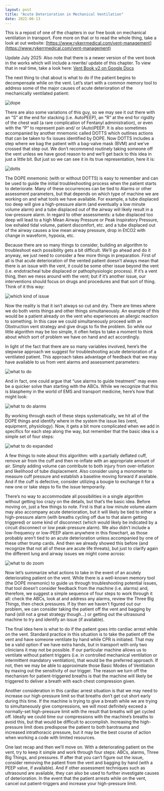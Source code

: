 ```yaml
---
layout: post
title: "Acute Deterioration in Mechanical Ventilation"
date: 2022-06-13
---
```


This is a repost of one of the chapters in our free book on mechanical ventilation in transport.  Fore more on that or to read the whole thing, take a look at out website: [https://www.rykerrmedical.com/vent-management](https://www.rykerrmedical.com/vent-management)

Update July 2025: Also note that there is a newer version of the vent book in the works which will include a rewrite/ update of this chapter.  To view that in real time, take a look here: [Vent Book v2 on Google Docs](https://docs.google.com/document/d/1qA-LlMUYYe3KMuRhMyAtLAy23NcNb236ZBnK8Irkp6k/edit?pli=1&tab=t.0)


The next thing to chat about is what to do if the patient begins to decompensate while on the vent.  Let’s start with a common memory tool to address some of the major causes of acute deterioration of the mechanically ventilated patient:

<img src="{{ '/assets/images/blog/2022-06-13-acute-deterioration-in-mechanical-ventilation/dope.jpg' | relative_url }}" alt="dope" />

There are also some variations of this guy, so we may see it out there with an “S” at the end for stacking (i.e. AutoPEEP), an “R” at the end for rigidity of the chest wall (a rare complication of Fentanyl administration), or even with the “P” to represent pain and/ or (Auto)PEEP.  It is also sometimes accompanied by another mnemonic called DOTTS which outlines actions that can be taken to fix issues identified by DOPE.  Now DOTTS includes a step where we bag the patient with a bag-valve mask (BVM) and we’ve crossed that step out.  We don’t recommend routinely taking someone off the vent unless we have good reason to and we’ll get back to this idea in just a little bit.  But just so we can see it in its true representation, here it is:

<img src="{{ '/assets/images/blog/2022-06-13-acute-deterioration-in-mechanical-ventilation/dotts.jpg' | relative_url }}" alt="dotts" />

The DOPE mnemonic (with or without DOTTS) is easy to remember and can be used to guide the initial troubleshooting process when the patient starts to deteriorate.  Many of these occurrences can be tied to Alarms or other assessment parameters, but that depends on which type of machine we are working on and what tools we have available.  For example, a tube displaced too deep will give a high-pressure alarm (and eventually a low minute volume alarm) and a tube displaced out of the airway will likely result in a low-pressure alarm.  In regard to other assessments: a tube displaced too deep will lead to a high Mean Airway Pressure or Peak Inspiratory Pressure, low exhaled tidal volume, patient discomfort, etc. and a tube displaced out of the airway causes a low mean airway pressure, drop in EtCO2 with change in waveform, hypoxia, etc.  

Because there are so many things to consider, building an algorithm to troubleshoot each possibility gets a bit difficult.  We’ll go ahead and do it anyway, we just need to consider a few more things in preparation. First of all is that acute deterioration of the vented patient doesn’t always mean that there is an issue with the vent, it could be some other issue beyond the vent (i.e. endotracheal tube displaced or pathophysiologic process).  If it’s a vent thing, then we mess around with the vent; but if it’s another issue, our interventions should focus on drugs and procedures and that sort of thing.  Think of it this way:

<img src="{{ '/assets/images/blog/2022-06-13-acute-deterioration-in-mechanical-ventilation/which-kind-of-issue.jpg' | relative_url }}" alt="which kind of issue" />

Now the reality is that it isn’t always so cut and dry.  There are times where we do both vents things and other things simultaneously.  An example of this would be a patient already on the vent who experiences an allergic reaction to something.  In this case we could simultaneously proceed with an Obstruction vent strategy and give drugs to fix the problem.  So while our little algorithm may be too simple, it often helps to take a moment to think about which sort of problem we have on hand and act accordingly.  

In light of the fact that there are so many variables involved, here’s the stepwise approach we suggest for troubleshooting acute deterioration of a ventilated patient.  This approach takes advantage of feedback that we may have available to us from vent alarms and assessment parameters:

<img src="{{ '/assets/images/blog/2022-06-13-acute-deterioration-in-mechanical-ventilation/what-to-do.jpg' | relative_url }}" alt="what to do" />

And in fact, one could argue that “use alarms to guide treatment” may even be a quicker solve than starting with the ABCs.  While we recognize that this is blasphemy in the world of EMS and transport medicine, here’s how that might look:

<img src="{{ '/assets/images/blog/2022-06-13-acute-deterioration-in-mechanical-ventilation/what-to-do-alarms.jpg' | relative_url }}" alt="what to do alarms" />

By working through each of these steps systematically, we hit all of the DOPE things and identify where in the system the issue lies (vent, equipment, physiology).  Now, it gets a bit more complicated when we add in specifics for each step along the way, but remember that the basic idea is a simple set of four steps:

<img src="{{ '/assets/images/blog/2022-06-13-acute-deterioration-in-mechanical-ventilation/what-to-do-expanded.jpg' | relative_url }}" alt="what to do expanded" />

A few things to note about this algorithm: with a partially deflated cuff, remove air from the cuff and then re-inflate with an appropriate amount of air.  Simply adding volume can contribute to both injury from over-inflation and likelihood of tube displacement.  Also consider using a monometer to measure cuff pressure and establish a baseline moving forward if available.  And if the cuff is defective, consider utilizing a bougie to exchange it for a new one or take steps to fix the issue temporarily.

There’s no way to accommodate all possibilities in a single algorithm without getting too crazy on the details, but that’s the basic idea.  Before moving on, just a few things to note.  First is that a low minute volume alarm may also accompany acute deterioration, but it will likely be tied to either a high-pressure alarm (with breaths cycling off due to that alarm getting triggered) or some kind of disconnect (which would likely be indicated by a circuit disconnect or low peak-pressure alarm).  We also didn’t include a low-frequency or low-PEEP alarm anywhere in this flowchart, as those probably aren’t tied to an acute deterioration unless accompanied by one of these other trump cards.  And then we already showed this before (and recognize that not all of these are acute life threats), but just to clarify again the different lung and airway issues we might come across:

<img src="{{ '/assets/images/blog/2022-06-13-acute-deterioration-in-mechanical-ventilation/what-to-do-zoom.jpg' | relative_url }}" alt="what to do zoom" />

Now let’s summarize what actions to take in the event of an acutely deteriorating patient on the vent.  While there is a well-known memory tool (the DOPE mnemonic) to guide us through troubleshooting potential issues, that tool doesn’t consider feedback from the machine (i.e. alarms) and, therefore, we suggest a simple sequence of four steps to work through it all: check the ABCs, look at and address any alarms, review the Three Big Things, then check pressures.  If by then we haven’t figured out our problem, we can consider taking the patient off the vent and bagging by hand (still not a great strategy though…) or getting out the ultrasound machine to try and identify an issue (if available).  

The final idea here is what to do if the patient goes into cardiac arrest while on the vent.  Standard practice in this situation is to take the patient off the vent and have someone ventilate by hand while CPR is initiated.  That may be a valid option if we have extra hands, but in transport with only two clinicians it may not be possible.  If our particular machine allows us to ventilate without patient triggers (i.e. in controlled mechanical ventilation or intermittent mandatory ventilation), that would be the preferred approach.  If not, then we may be able to approximate those Basic Modes of Ventilation by maxing out the sensitivity of our trigger. The reason we turn off the mechanism for patient-triggered breaths is that the machine will likely be triggered to deliver a breath with each chest compression given.  

Another consideration in this cardiac arrest situation is that we may need to increase our high-pressure limit so that breaths don’t get cut short early during this time.  If the machine is trying to give a breath while we are trying to simultaneously give compressions, we will most definitely exceed a normally-set high-pressure limit with the result that breaths will get cycled off.  Ideally we could time our compressions with the machine’s breaths to avoid this, but that would be difficult to accomplish.   Increasing the high-pressure limit does predispose the patient to both barotrauma and increased intrathoracic pressure, but it may be the best course of action when working a code with limited resources.

One last recap and then we’ll move on.  With a deteriorating patient on the vent, try to keep it simple and work through four steps: ABCs, alarms, Three Big Things, and pressures.  If after that you can’t figure out the issue, consider removing the patient from the vent and bagging by hand (with a PEEP valve, if available).  And if other assessment techniques such as ultrasound are available, they can also be used to further investigate causes of deterioration.  In the event that the patient arrests while on the vent, cancel out patient-triggers and increase your high-pressure limit.
